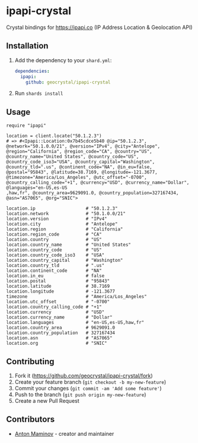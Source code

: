 # ipapi-crystal

Crystal bindings for <https://ipapi.co> (IP Address Location & Geolocation API)

## Installation

1. Add the dependency to your `shard.yml`:

   ```yaml
   dependencies:
     ipapi:
       github: geocrystal/ipapi-crystal
   ```

2. Run `shards install`

## Usage

```crystal
require "ipapi"

location = client.locate("50.1.2.3")
# => #<Ipapi::Location:0x7b45cdce5b40 @ip="50.1.2.3", @network="50.1.0.0/21", @version="IPv4", @city="Antelope", @region="California", @region_code="CA", @country="US", @country_name="United States", @country_code="US", @country_code_iso3="USA", @country_capital="Washington", @country_tld=".us", @continent_code="NA", @in_eu=false, @postal="95843", @latitude=38.7169, @longitude=-121.3677, @timezone="America/Los_Angeles", @utc_offset="-0700", @country_calling_code="+1", @currency="USD", @currency_name="Dollar", @languages="en-US,es-US
,haw,fr", @country_area=9629091.0, @country_population=327167434, @asn="AS7065", @org="SNIC">

location.ip                   # "50.1.2.3"
location.network              # "50.1.0.0/21"
location.version              # "IPv4"
location.city                 # "Antelope"
location.region               # "California"
location.region_code          # "CA"
location.country              # "US"
location.country_name         # "United States"
location.country_code         # "US"
location.country_code_iso3    # "USA"
location.country_capital      # "Washington"
location.country_tld          # ".us"
location.continent_code       # "NA"
location.in_eu                # false
location.postal               # "95843"
location.latitude             # 38.7169
location.longitude            # -121.3677
timezone                      # "America/Los_Angeles"
location.utc_offset           # "-0700"
location.country_calling_code # "+1"
location.currency             # "USD"
location.currency_name        # "Dollar"
location.languages            # "en-US,es-US,haw,fr"
location.country_area         # 9629091.0
location.country_population   # 327167434
location.asn                  # "AS7065"
location.org                  # "SNIC"
```

## Contributing

1. Fork it (<https://github.com/geocrystal/ipapi-crystal/fork>)
2. Create your feature branch (`git checkout -b my-new-feature`)
3. Commit your changes (`git commit -am 'Add some feature'`)
4. Push to the branch (`git push origin my-new-feature`)
5. Create a new Pull Request

## Contributors

- [Anton Maminov](https://github.com/mamantoha) - creator and maintainer
